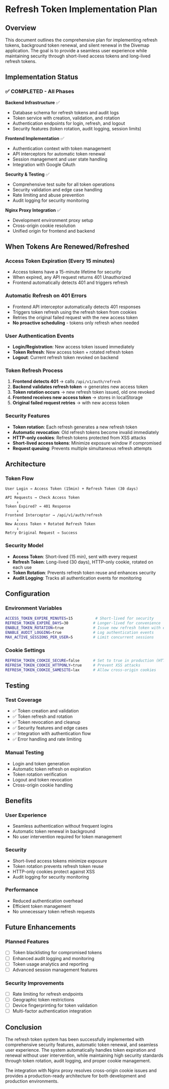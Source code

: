 # Refresh Token Implementation Plan

## Overview

This document outlines the comprehensive plan for implementing refresh tokens, background token renewal, and silent renewal in the Divemap application. The goal is to provide a seamless user experience while maintaining security through short-lived access tokens and long-lived refresh tokens.

## Implementation Status

### ✅ COMPLETED - All Phases

**Backend Infrastructure** ✅
- Database schema for refresh tokens and audit logs
- Token service with creation, validation, and rotation
- Authentication endpoints for login, refresh, and logout
- Security features (token rotation, audit logging, session limits)

**Frontend Implementation** ✅
- Authentication context with token management
- API interceptors for automatic token renewal
- Session management and user state handling
- Integration with Google OAuth

**Security & Testing** ✅
- Comprehensive test suite for all token operations
- Security validation and edge case handling
- Rate limiting and abuse prevention
- Audit logging for security monitoring

**Nginx Proxy Integration** ✅
- Development environment proxy setup
- Cross-origin cookie resolution
- Unified origin for frontend and backend

## When Tokens Are Renewed/Refreshed

### **Access Token Expiration** (Every 15 minutes)
- Access tokens have a 15-minute lifetime for security
- When expired, any API request returns 401 Unauthorized
- Frontend automatically detects 401 and triggers refresh

### **Automatic Refresh on 401 Errors**
- Frontend API interceptor automatically detects 401 responses
- Triggers token refresh using the refresh token from cookies
- Retries the original failed request with the new access token
- **No proactive scheduling** - tokens only refresh when needed

### **User Authentication Events**
- **Login/Registration**: New access token issued immediately
- **Token Refresh**: New access token + rotated refresh token
- **Logout**: Current refresh token revoked on backend

### **Token Refresh Process**
1. **Frontend detects 401** → calls `/api/v1/auth/refresh`
2. **Backend validates refresh token** → generates new access token
3. **Token rotation occurs** → new refresh token issued, old one revoked
4. **Frontend receives new access token** → stores in localStorage
5. **Original failed request retries** → with new access token

### **Security Features**
- **Token rotation**: Each refresh generates a new refresh token
- **Automatic revocation**: Old refresh tokens become invalid immediately
- **HTTP-only cookies**: Refresh tokens protected from XSS attacks
- **Short-lived access tokens**: Minimize exposure window if compromised
- **Request queuing**: Prevents multiple simultaneous refresh attempts

## Architecture

### **Token Flow**
```
User Login → Access Token (15min) + Refresh Token (30 days)
     ↓
API Requests → Check Access Token
     ↓
Token Expired? → 401 Response
     ↓
Frontend Interceptor → /api/v1/auth/refresh
     ↓
New Access Token + Rotated Refresh Token
     ↓
Retry Original Request → Success
```

### **Security Model**
- **Access Token**: Short-lived (15 min), sent with every request
- **Refresh Token**: Long-lived (30 days), HTTP-only cookie, rotated on each use
- **Token Rotation**: Prevents refresh token reuse and enhances security
- **Audit Logging**: Tracks all authentication events for monitoring

## Configuration

### **Environment Variables**
```bash
ACCESS_TOKEN_EXPIRE_MINUTES=15          # Short-lived for security
REFRESH_TOKEN_EXPIRE_DAYS=30           # Longer-lived for convenience
ENABLE_TOKEN_ROTATION=true             # Issue new refresh token with each refresh
ENABLE_AUDIT_LOGGING=true              # Log authentication events
MAX_ACTIVE_SESSIONS_PER_USER=5         # Limit concurrent sessions
```

### **Cookie Settings**
```bash
REFRESH_TOKEN_COOKIE_SECURE=false      # Set to true in production (HTTPS)
REFRESH_TOKEN_COOKIE_HTTPONLY=true     # Prevent XSS attacks
REFRESH_TOKEN_COOKIE_SAMESITE=lax      # Allow cross-origin cookies
```

## Testing

### **Test Coverage**
- ✅ Token creation and validation
- ✅ Token refresh and rotation
- ✅ Token revocation and cleanup
- ✅ Security features and edge cases
- ✅ Integration with authentication flow
- ✅ Error handling and rate limiting

### **Manual Testing**
- Login and token generation
- Automatic token refresh on expiration
- Token rotation verification
- Logout and token revocation
- Cross-origin cookie handling

## Benefits

### **User Experience**
- Seamless authentication without frequent logins
- Automatic token renewal in background
- No user intervention required for token management

### **Security**
- Short-lived access tokens minimize exposure
- Token rotation prevents refresh token reuse
- HTTP-only cookies protect against XSS
- Audit logging for security monitoring

### **Performance**
- Reduced authentication overhead
- Efficient token management
- No unnecessary token refresh requests

## Future Enhancements

### **Planned Features**
- [ ] Token blacklisting for compromised tokens
- [ ] Enhanced audit logging and monitoring
- [ ] Token usage analytics and reporting
- [ ] Advanced session management features

### **Security Improvements**
- [ ] Rate limiting for refresh endpoints
- [ ] Geographic token restrictions
- [ ] Device fingerprinting for token validation
- [ ] Multi-factor authentication integration

## Conclusion

The refresh token system has been successfully implemented with comprehensive security features, automatic token renewal, and seamless user experience. The system automatically handles token expiration and renewal without user intervention, while maintaining high security standards through token rotation, audit logging, and proper cookie management.

The integration with Nginx proxy resolves cross-origin cookie issues and provides a production-ready architecture for both development and production environments.
